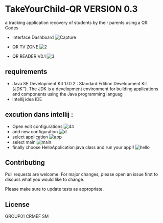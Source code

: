 # TakeYourChild-QR VERSION 0.3
a tracking application recovery of students by their parents using a QR Codes


- Interface Dashboard
![Capture](https://user-images.githubusercontent.com/44775252/158084927-b64ea8b2-f317-42f2-8014-9f296346f24d.PNG)

- QR TV ZONE
![2](https://user-images.githubusercontent.com/44775252/158085332-e915062f-57c1-42c9-8a0d-405ae19d1604.PNG)

- QR READER V0.1
![3](https://user-images.githubusercontent.com/44775252/158085296-bf1be7e5-742c-4980-96af-612dcffb82ca.PNG)
## requirements

- Java SE Development Kit 17.0.2 : Standard Edition Development Kit (JDK™). The JDK is a development environment for building applications and components using the Java programming languag
- intellij idea IDE

## excution dans intellij :
- Open edit configurations ![44](https://user-images.githubusercontent.com/44775252/158087179-9ad612a6-bfaf-4fb8-813f-73b3eaa67e9e.PNG)
- add new configuration ![d](https://user-images.githubusercontent.com/44775252/158087331-53b7a79f-7eef-443f-a8b0-4c1c5e9be62d.PNG)
- select application ![app](https://user-images.githubusercontent.com/44775252/158087425-c2298427-8144-4a12-a2ab-824b0a1892b0.PNG)
- select main ![main](https://user-images.githubusercontent.com/44775252/158087445-178e1ca9-3e16-42cc-87a6-f69626df105a.PNG)
- finally choose HelloApplication.java class and run your app!! ![hello](https://user-images.githubusercontent.com/44775252/158087457-b6b2c65c-f0dc-46c0-acd3-74cf7099f497.PNG)


## Contributing
Pull requests are welcome. For major changes, please open an issue first to discuss what you would like to change.

Please make sure to update tests as appropriate.

## License
GROUP01 CRMEF SM 
